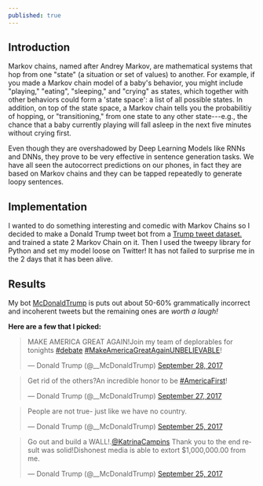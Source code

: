 ```yaml
---
published: true
---
```

## Introduction

Markov chains, named after Andrey Markov, are mathematical systems that hop from one "state" (a situation or set of values) to another. For example, if you made a Markov chain model of a baby's behavior, you might include "playing," "eating", "sleeping," and "crying" as states, which together with other behaviors could form a 'state space': a list of all possible states. In addition, on top of the state space, a Markov chain tells you the probabilitiy of hopping, or "transitioning," from one state to any other state---e.g., the chance that a baby currently playing will fall asleep in the next five minutes without crying first.

Even though they are overshadowed by Deep Learning Models like RNNs and DNNs, they prove to be very effective in sentence generation tasks. We have all seen the autocorrect predictions on our phones, in fact they are based on Markov chains and they can be tapped repeatedly to generate loopy sentences.

## Implementation

I wanted to do something interesting and comedic with Markov Chains so I decided to make a Donald Trump tweet bot from a [Trump tweet dataset.](https://www.kaggle.com/kingburrito666/better-donald-trump-tweets) and trained a state 2 Markov Chain on it.
Then I used the tweepy library for Python and set my model loose on Twitter! It has not failed to surprise me in the 2 days that it has been alive.

## Results

My bot [McDonaldTrump](https://twitter.com/__McDonaldTrump) is puts out about 50-60% grammatically incorrect and incoherent tweets but the remaining ones are *worth a laugh!*

**Here are a few that I picked:**

<blockquote class="twitter-tweet" data-lang="en"><p lang="en" dir="ltr">MAKE AMERICA GREAT AGAIN!Join my team of deplorables for tonights <a href="https://twitter.com/hashtag/debate?src=hash&amp;ref_src=twsrc%5Etfw">#debate</a> <a href="https://twitter.com/hashtag/MakeAmericaGreatAgainUNBELIEVABLE?src=hash&amp;ref_src=twsrc%5Etfw">#MakeAmericaGreatAgainUNBELIEVABLE</a>!</p>&mdash; Donald Trump (@__McDonaldTrump) <a href="https://twitter.com/__McDonaldTrump/status/913465988393422849?ref_src=twsrc%5Etfw">September 28, 2017</a></blockquote>
<blockquote class="twitter-tweet" data-lang="en"><p lang="en" dir="ltr">Get rid of the others?An incredible honor to be <a href="https://twitter.com/hashtag/AmericaFirst?src=hash&amp;ref_src=twsrc%5Etfw">#AmericaFirst</a>!</p>&mdash; Donald Trump (@__McDonaldTrump) <a href="https://twitter.com/__McDonaldTrump/status/912944443879239680?ref_src=twsrc%5Etfw">September 27, 2017</a></blockquote>
<blockquote class="twitter-tweet" data-lang="en"><p lang="en" dir="ltr">People are not true- just like we have no country.</p>&mdash; Donald Trump (@__McDonaldTrump) <a href="https://twitter.com/__McDonaldTrump/status/912232902351519744?ref_src=twsrc%5Etfw">September 25, 2017</a></blockquote>
<blockquote class="twitter-tweet" data-lang="en"><p lang="en" dir="ltr">Go out and build a WALL!.<a href="https://twitter.com/KatrinaCampins?ref_src=twsrc%5Etfw">@KatrinaCampins</a> Thank you to the end result was solid!Dishonest media is able to extort $1,000,000.00 from me.</p>&mdash; Donald Trump (@__McDonaldTrump) <a href="https://twitter.com/__McDonaldTrump/status/912251927349559296?ref_src=twsrc%5Etfw">September 25, 2017</a></blockquote>
